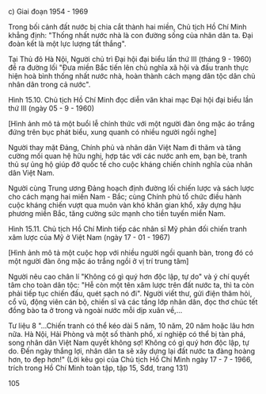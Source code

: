 c) Giai đoạn 1954 - 1969

Trong bối cảnh đất nước bị chia cắt thành hai miền, Chủ tịch Hồ Chí Minh khẳng định: "Thống nhất nước nhà là con đường sống của nhân dân ta. Đại đoàn kết là một lực lượng tất thắng".

Tại Thủ đô Hà Nội, Người chủ trì Đại hội đại biểu lần thứ III (tháng 9 - 1960) đề ra đường lối "Đưa miền Bắc tiến lên chủ nghĩa xã hội và đấu tranh thực hiện hoà bình thống nhất nước nhà, hoàn thành cách mạng dân tộc dân chủ nhân dân trong cả nước".

Hình 15.10. Chủ tịch Hồ Chí Minh đọc diễn văn khai mạc Đại hội đại biểu lần thứ III (ngày 05 - 9 - 1960)

[Hình ảnh mô tả một buổi lễ chính thức với một người đàn ông mặc áo trắng đứng trên bục phát biểu, xung quanh có nhiều người ngồi nghe]

Người thay mặt Đảng, Chính phủ và nhân dân Việt Nam đi thăm và tăng cường mối quan hệ hữu nghị, hợp tác với các nước anh em, bạn bè, tranh thủ sự ủng hộ giúp đỡ quốc tế cho cuộc kháng chiến chính nghĩa của nhân dân Việt Nam.

Người cùng Trung ương Đảng hoạch định đường lối chiến lược và sách lược cho cách mạng hai miền Nam - Bắc; cùng Chính phủ tổ chức điều hành cuộc kháng chiến vượt qua muôn vàn khó khăn gian khổ, xây dựng hậu phương miền Bắc, tăng cường sức mạnh cho tiền tuyến miền Nam.

Hình 15.11. Chủ tịch Hồ Chí Minh tiếp các nhân sĩ Mỹ phản đối chiến tranh xâm lược của Mỹ ở Việt Nam (ngày 17 - 01 - 1967)

[Hình ảnh mô tả một cuộc họp với nhiều người ngồi quanh bàn, trong đó có một người đàn ông mặc áo trắng ngồi ở vị trí trung tâm]

Người nêu cao chân lí "Không có gì quý hơn độc lập, tự do" và ý chí quyết tâm cho toàn dân tộc: "Hễ còn một tên xâm lược trên đất nước ta, thì ta còn phải tiếp tục chiến đấu, quét sạch nó đi". Người viết thư, gửi điện thăm hỏi, cổ vũ, động viên cán bộ, chiến sĩ và các tầng lớp nhân dân, đọc thơ chúc tết đồng bào ta ở trong và ngoài nước mỗi dịp xuân về,...

Tư liệu 8
"...Chiến tranh có thể kéo dài 5 năm, 10 năm, 20 năm hoặc lâu hơn nữa. Hà Nội, Hải Phòng và một số thành phố, xí nghiệp có thể bị tàn phá, song nhân dân Việt Nam quyết không sợ! Không có gì quý hơn độc lập, tự do. Đến ngày thắng lợi, nhân dân ta sẽ xây dựng lại đất nước ta đàng hoàng hơn, to đẹp hơn!"
(Lời kêu gọi của Chủ tịch Hồ Chí Minh ngày 17 - 7 - 1966, trích trong Hồ Chí Minh toàn tập, tập 15, Sđd, trang 131)

105